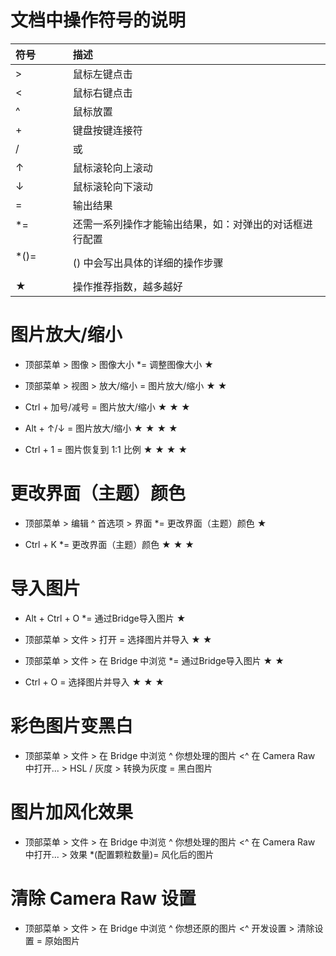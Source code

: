 # 文档中操作符号的说明

| 符号                | 描述
| :-----------------  | :----------------- 
| >                   | 鼠标左键点击
| <                   | 鼠标右键点击
| ^                   | 鼠标放置
| +                   | 键盘按键连接符
| /                   | 或
| ↑                   | 鼠标滚轮向上滚动
| ↓                   | 鼠标滚轮向下滚动
| =                   | 输出结果
| *=                  | 还需一系列操作才能输出结果，如：对弹出的对话框进行配置
| *()=                | () 中会写出具体的详细的操作步骤
| ★                  | 操作推荐指数，越多越好 

# 图片放大/缩小

 - 顶部菜单 > 图像 > 图像大小 *= 调整图像大小        ★

 - 顶部菜单 > 视图 > 放大/缩小 = 图片放大/缩小       ★ ★

 - Ctrl + 加号/减号 = 图片放大/缩小                 ★ ★ ★

 - Alt + ↑/↓ = 图片放大/缩小                       ★ ★ ★ ★

 - Ctrl + 1 = 图片恢复到 1:1 比例                  ★ ★ ★ ★

# 更改界面（主题）颜色

 - 顶部菜单 > 编辑 ^ 首选项 > 界面 *= 更改界面（主题）颜色       ★

 - Ctrl + K *= 更改界面（主题）颜色                            ★ ★ ★

 # 导入图片

  - Alt + Ctrl + O *= 通过Bridge导入图片                         ★

  - 顶部菜单 > 文件 > 打开 = 选择图片并导入                        ★ ★

  - 顶部菜单 > 文件 > 在 Bridge 中浏览 *= 通过Bridge导入图片       ★ ★

  - Ctrl + O = 选择图片并导入                                    ★ ★ ★

# 彩色图片变黑白

 - 顶部菜单 > 文件 > 在 Bridge 中浏览 ^ 你想处理的图片 <^ 在 Camera Raw 中打开... > HSL / 灰度 > 转换为灰度 = 黑白图片

 # 图片加风化效果

  - 顶部菜单 > 文件 > 在 Bridge 中浏览 ^ 你想处理的图片 <^ 在 Camera Raw 中打开... > 效果 *(配置颗粒数量)= 风化后的图片

# 清除 Camera Raw 设置

 - 顶部菜单 > 文件 > 在 Bridge 中浏览 ^ 你想还原的图片 <^ 开发设置 > 清除设置 = 原始图片
 
